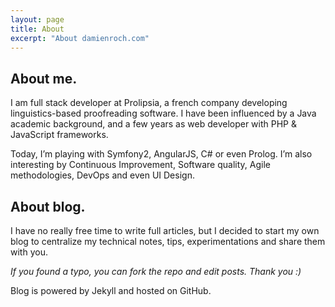 ```yaml
---
layout: page
title: About
excerpt: "About damienroch.com"
---
```


## About me.

I am full stack developer at Prolipsia, a french company developing linguistics-based 
proofreading software. I have been influenced by a Java academic background, and a few years as web developer with PHP & JavaScript frameworks. 

Today, I’m playing with Symfony2, AngularJS, C# or even Prolog. I’m also interesting by Continuous Improvement,  Software quality, Agile methodologies, DevOps and even UI Design.

## About blog.

I have no really free time to write full articles, but I decided to start my own blog to centralize my technical notes, tips, experimentations and share them with you.

*If you found a typo, you can fork the repo and edit posts. Thank you :)*

Blog is powered by Jekyll and hosted on GitHub.

